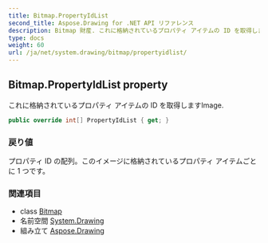 ```yaml
---
title: Bitmap.PropertyIdList
second_title: Aspose.Drawing for .NET API リファレンス
description: Bitmap 財産. これに格納されているプロパティ アイテムの ID を取得しますImage.
type: docs
weight: 60
url: /ja/net/system.drawing/bitmap/propertyidlist/
---
```

## Bitmap.PropertyIdList property

これに格納されているプロパティ アイテムの ID を取得しますImage.

```csharp
public override int[] PropertyIdList { get; }
```

### 戻り値

プロパティ ID の配列。このイメージに格納されているプロパティ アイテムごとに 1 つです。

### 関連項目

* class [Bitmap](../)
* 名前空間 [System.Drawing](../../bitmap/)
* 組み立て [Aspose.Drawing](../../../)


